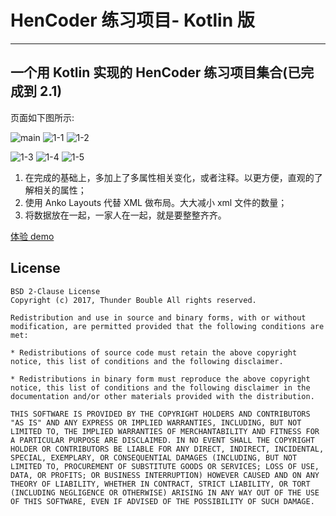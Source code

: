 # HenCoder 练习项目- Kotlin 版

---

## 一个用 Kotlin 实现的 HenCoder 练习项目集合(已完成到 2.1)
页面如下图所示:

![main][1] ![1-1][2] ![1-2][3]

![1-3][4] ![1-4][5] ![1-5][6]


1. 在完成的基础上，多加上了多属性相关变化，或者注释。以更方便，直观的了解相关的属性；
2. 使用 Anko Layouts 代替 XML 做布局。大大减小 xml 文件的数量；
3. 将数据放在一起，一家人在一起，就是要整整齐齐。

[体验 demo ](https://fir.im/ven7)

## License

    BSD 2-Clause License
    Copyright (c) 2017, Thunder Bouble All rights reserved.

    Redistribution and use in source and binary forms, with or without modification, are permitted provided that the following conditions are met:

    * Redistributions of source code must retain the above copyright notice, this list of conditions and the following disclaimer.

    * Redistributions in binary form must reproduce the above copyright notice, this list of conditions and the following disclaimer in the documentation and/or other materials provided with the distribution.

    THIS SOFTWARE IS PROVIDED BY THE COPYRIGHT HOLDERS AND CONTRIBUTORS "AS IS" AND ANY EXPRESS OR IMPLIED WARRANTIES, INCLUDING, BUT NOT LIMITED TO, THE IMPLIED WARRANTIES OF MERCHANTABILITY AND FITNESS FOR A PARTICULAR PURPOSE ARE DISCLAIMED. IN NO EVENT SHALL THE COPYRIGHT HOLDER OR CONTRIBUTORS BE LIABLE FOR ANY DIRECT, INDIRECT, INCIDENTAL, SPECIAL, EXEMPLARY, OR CONSEQUENTIAL DAMAGES (INCLUDING, BUT NOT LIMITED TO, PROCUREMENT OF SUBSTITUTE GOODS OR SERVICES; LOSS OF USE, DATA, OR PROFITS; OR BUSINESS INTERRUPTION) HOWEVER CAUSED AND ON ANY THEORY OF LIABILITY, WHETHER IN CONTRACT, STRICT LIABILITY, OR TORT (INCLUDING NEGLIGENCE OR OTHERWISE) ARISING IN ANY WAY OUT OF THE USE OF THIS SOFTWARE, EVEN IF ADVISED OF THE POSSIBILITY OF SUCH DAMAGE.

  [1]: http://oihnadz1x.bkt.clouddn.com/hencode_main_00.png?imageView2/3/w/240/h/320/interlace/1
  [2]: http://oihnadz1x.bkt.clouddn.com/hencode_draw_1_1.png?imageView2/3/w/240/h/320/interlace/1
  [3]: http://oihnadz1x.bkt.clouddn.com/hencode_draw_1_2.png?imageView2/3/w/240/h/320/interlace/1
  [4]: http://oihnadz1x.bkt.clouddn.com/hencode_draw_1_3.png?imageView2/3/w/240/h/320/interlace/1
  [5]: http://oihnadz1x.bkt.clouddn.com/hencode_draw_1_4.png?imageView2/3/w/240/h/320/interlace/1
  [6]: http://oihnadz1x.bkt.clouddn.com/hencode_draw_1_5.png?imageView2/3/w/240/h/320/interlace/1

